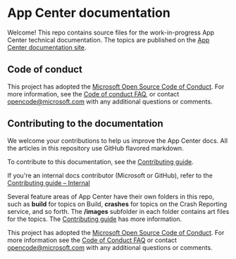 # App Center documentation

Welcome! This repo contains source files for the work-in-progress App Center technical documentation. The topics are published on the [App Center documentation site](https://docs.microsoft.com/appcenter).

## Code of conduct
This project has adopted the [Microsoft Open Source Code of Conduct](https://opensource.microsoft.com/codeofconduct/). For more information, see the [Code of conduct FAQ](https://opensource.microsoft.com/codeofconduct/faq/), or contact [opencode@microsoft.com](mailto:opencode@microsoft.com) with any additional questions or comments.

## Contributing to the documentation

We welcome your contributions to help us improve the App Center docs. All the articles in this repository use GitHub flavored markdown.

To contribute to this documentation, see the [Contributing guide](CONTRIBUTING.md).

If you're an internal docs contributor (Microsoft or GitHub), refer to the [Contributing guide – Internal](CONTRIBUTING-INTERNAL.md)

Several feature areas of App Center have their own folders in this repo, such as **build** for topics on Build, **crashes** for topics on the Crash Reporting service, and so forth. The **/images** subfolder in each folder contains art files for the topics. The [Contributing guide](CONTRIBUTING.md) has more information.

This project has adopted the [Microsoft Open Source Code of Conduct](https://opensource.microsoft.com/codeofconduct/). For more information see the [Code of Conduct FAQ](https://opensource.microsoft.com/codeofconduct/faq/) or contact [opencode@microsoft.com](mailto:opencode@microsoft.com) with any additional questions or comments.
